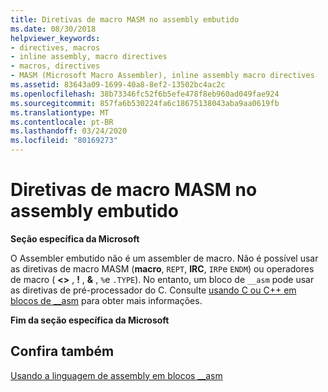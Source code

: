 ```yaml
---
title: Diretivas de macro MASM no assembly embutido
ms.date: 08/30/2018
helpviewer_keywords:
- directives, macros
- inline assembly, macro directives
- macros, directives
- MASM (Microsoft Macro Assembler), inline assembly macro directives
ms.assetid: 83643a09-1699-40a8-8ef2-13502bc4ac2c
ms.openlocfilehash: 38b73346fc52f6b5efe478f8eb960ad049fae924
ms.sourcegitcommit: 857fa6b530224fa6c18675138043aba9aa0619fb
ms.translationtype: MT
ms.contentlocale: pt-BR
ms.lasthandoff: 03/24/2020
ms.locfileid: "80169273"
---
```

# <a name="masm-macro-directives-in-inline-assembly"></a>Diretivas de macro MASM no assembly embutido

**Seção específica da Microsoft**

O Assembler embutido não é um assembler de macro. Não é possível usar as diretivas de macro MASM (**macro**, `REPT`, **IRC**, `IRP`e `ENDM`) ou operadores de macro ( **<>** , **!** , **&** , `%`e `.TYPE`). No entanto, um bloco de `__asm` pode usar as diretivas de pré-processador do C. Consulte [usando C ou C++ em blocos de __asm](../../assembler/inline/using-c-or-cpp-in-asm-blocks.md) para obter mais informações.

**Fim da seção específica da Microsoft**

## <a name="see-also"></a>Confira também

[Usando a linguagem de assembly em blocos __asm](../../assembler/inline/using-assembly-language-in-asm-blocks.md)<br/>
